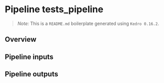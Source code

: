 # Pipeline tests_pipeline

> *Note:* This is a `README.md` boilerplate generated using `Kedro 0.16.2`.

## Overview

<!---
Please describe your modular pipeline here.
-->

## Pipeline inputs

<!---
The list of pipeline inputs.
-->

## Pipeline outputs

<!---
The list of pipeline outputs.
-->
